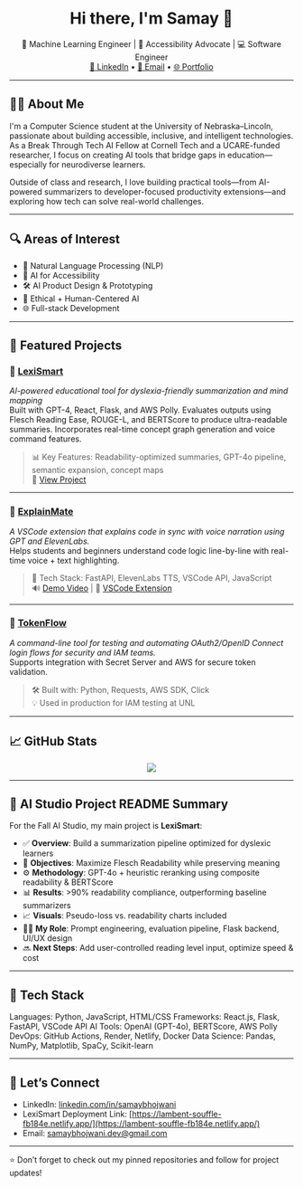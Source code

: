<h1 align="center">Hi there, I'm Samay 👋</h1>

<p align="center">
  🌟 Machine Learning Engineer | 🧠 Accessibility Advocate | 💻 Software Engineer <br>
  <a href="https://www.linkedin.com/in/samay-bhojwani-032060260/">🔗 LinkedIn</a> • 
  <a href="mailto:sbhojwani2@unl.edu">📧 Email</a> • 
  <a href="https://lambent-souffle-fb184e.netlify.app/">🌐 Portfolio</a>
</p>

---

## 👨‍💻 About Me

I'm a Computer Science student at the University of Nebraska–Lincoln, passionate about building accessible, inclusive, and intelligent technologies. As a Break Through Tech AI Fellow at Cornell Tech and a UCARE-funded researcher, I focus on creating AI tools that bridge gaps in education—especially for neurodiverse learners.

Outside of class and research, I love building practical tools—from AI-powered summarizers to developer-focused productivity extensions—and exploring how tech can solve real-world challenges.

---

## 🔍 Areas of Interest
- 🤖 Natural Language Processing (NLP)
- 🧠 AI for Accessibility
- 🛠️ AI Product Design & Prototyping
- 🎯 Ethical + Human-Centered AI
- 🌐 Full-stack Development

---

## 📌 Featured Projects

### 🧠 [LexiSmart](https://github.com/your-username/lexismart-backend)
*AI-powered educational tool for dyslexia-friendly summarization and mind mapping*  
Built with GPT-4, React, Flask, and AWS Polly. Evaluates outputs using Flesch Reading Ease, ROUGE-L, and BERTScore to produce ultra-readable summaries. Incorporates real-time concept graph generation and voice command features.

> 📊 Key Features: Readability-optimized summaries, GPT-4o pipeline, semantic expansion, concept maps  
> 🧪 [View Project](https://lambent-souffle-fb184e.netlify.app/)

---

### 💬 [ExplainMate](https://github.com/Samay30/explainmate-backend)
*A VSCode extension that explains code in sync with voice narration using GPT and ElevenLabs.*  
Helps students and beginners understand code logic line-by-line with real-time voice + text highlighting.

> 🚀 Tech Stack: FastAPI, ElevenLabs TTS, VSCode API, JavaScript  
> 🔊 [Demo Video](#https://www.linkedin.com/feed/update/urn:li:activity:7337893195344674816/) | 🧩 [VSCode Extension](https://github.com/Samay30/explainmate-backend)

---

### 🔐 [TokenFlow](https://github.com/Samay30/TokenFlow)
*A command-line tool for testing and automating OAuth2/OpenID Connect login flows for security and IAM teams.*  
Supports integration with Secret Server and AWS for secure token validation.

> 🛠 Built with: Python, Requests, AWS SDK, Click  
> 💡 Used in production for IAM testing at UNL

---

## 📈 GitHub Stats

<p align="center">
  <img src="https://github-readme-streak-stats.herokuapp.com/?user=Samay30&theme=default" />
</p>

---

## 📂 AI Studio Project README Summary

For the Fall AI Studio, my main project is **LexiSmart**:

- ✅ **Overview**: Build a summarization pipeline optimized for dyslexic learners  
- 🎯 **Objectives**: Maximize Flesch Readability while preserving meaning  
- ⚙️ **Methodology**: GPT-4o + heuristic reranking using composite readability & BERTScore  
- 📊 **Results**: >90% readability compliance, outperforming baseline summarizers  
- 📈 **Visuals**: Pseudo-loss vs. readability charts included  
- 🧑‍💻 **My Role**: Prompt engineering, evaluation pipeline, Flask backend, UI/UX design  
- 🔜 **Next Steps**: Add user-controlled reading level input, optimize speed & cost

---

## 🔧 Tech Stack

Languages: Python, JavaScript, HTML/CSS
Frameworks: React.js, Flask, FastAPI, VSCode API
AI Tools: OpenAI (GPT-4o), BERTScore, AWS Polly
DevOps: GitHub Actions, Render, Netlify, Docker
Data Science: Pandas, NumPy, Matplotlib, SpaCy, Scikit-learn

---

## 🤝 Let’s Connect

- LinkedIn: [linkedin.com/in/samaybhojwani](https://www.linkedin.com/in/samay-bhojwani-032060260/)
- LexiSmart Deployment Link: [https://lambent-souffle-fb184e.netlify.app/](https://lambent-souffle-fb184e.netlify.app/)
- Email: [samaybhojwani.dev@gmail.com](mailto:sbhojwani2@unl.edu)

---

⭐ Don’t forget to check out my pinned repositories and follow for project updates!
